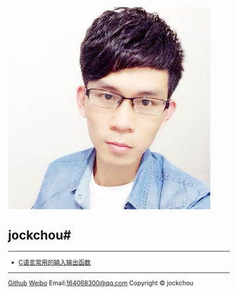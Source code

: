 <p><img class="logo" src="./img/logo.jpg" alt="jockchou"></p>

# jockchou#

----------


- [C语言常用的输入输出函数][1]








----------
[Github](https://github.com/jockchou "Github") 
[Weibo](http://weibo.com/u/2558456121 "weibo") 
Email:164068300@qq.com 
Copyright © jockchou 


[1]: ./blog/20150604.md


